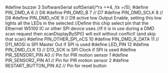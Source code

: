 
#define buzzer 3
SoftwareSerial softSerial(/*rx =*4, /*tx =*/5);
#define PIN_DMD_A         6    // D6
#define PIN_DMD_B         7    // D7
#define PIN_DMD_SCLK      8    // D8
#define PIN_DMD_nOE       9    // D9 active low Output Enable, setting this low lights all the LEDs in the selected 
//Define this chip select pin that the Ethernet W5100 IC or other SPI device uses
//if it is in use during a DMD scan request then scanDisplayBySPI() will exit without conflict! (and skip that scan)
#define PIN_OTHER_SPI_nCS 10
#define PIN_DMD_R_DATA    11   // D11_MOSI is SPI Master Out if SPI is used
#define LED_PIN 12
#define PIN_DMD_CLK       13   // D13_SCK  is SPI Clock if SPI is used
#define PIR_SENSOR1_PIN A0 // Pin for PIR motion sensor 1
#define PIR_SENSOR2_PIN A1 // Pin for PIR motion sensor 2
#define RESTART_BUTTON_PIN A2 // Pin for reset button

